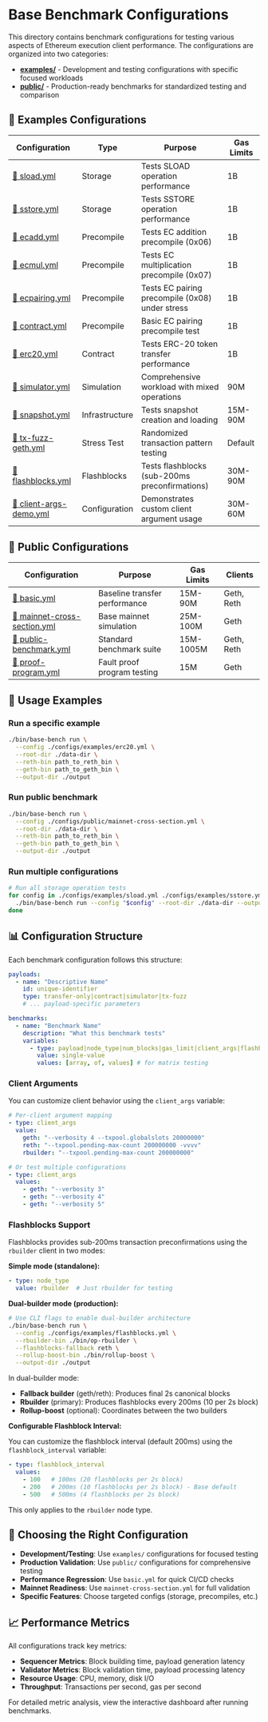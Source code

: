 # Base Benchmark Configurations

This directory contains benchmark configurations for testing various aspects of Ethereum execution client performance. The configurations are organized into two categories:

- **[examples/](./examples/)** - Development and testing configurations with specific focused workloads
- **[public/](./public/)** - Production-ready benchmarks for standardized testing and comparison

## 📁 Examples Configurations

| Configuration                                      | Type           | Purpose                                         | Gas Limits |
| -------------------------------------------------- | -------------- | ----------------------------------------------- | ---------- |
| [📄 sload.yml](./examples/sload.yml)               | Storage        | Tests SLOAD operation performance               | 1B         |
| [📄 sstore.yml](./examples/sstore.yml)             | Storage        | Tests SSTORE operation performance              | 1B         |
| [📄 ecadd.yml](./examples/ecadd.yml)               | Precompile     | Tests EC addition precompile (0x06)             | 1B         |
| [📄 ecmul.yml](./examples/ecmul.yml)               | Precompile     | Tests EC multiplication precompile (0x07)       | 1B         |
| [📄 ecpairing.yml](./examples/ecpairing.yml)       | Precompile     | Tests EC pairing precompile (0x08) under stress | 1B         |
| [📄 contract.yml](./examples/contract.yml)         | Precompile     | Basic EC pairing precompile test                | 1B         |
| [📄 erc20.yml](./examples/erc20.yml)               | Contract       | Tests ERC-20 token transfer performance         | 1B         |
| [📄 simulator.yml](./examples/simulator.yml)       | Simulation     | Comprehensive workload with mixed operations    | 90M        |
| [📄 snapshot.yml](./examples/snapshot.yml)         | Infrastructure | Tests snapshot creation and loading             | 15M-90M    |
| [📄 tx-fuzz-geth.yml](./examples/tx-fuzz-geth.yml) | Stress Test    | Randomized transaction pattern testing          | Default    |
| [📄 flashblocks.yml](./examples/flashblocks.yml)         | Flashblocks    | Tests flashblocks (sub-200ms preconfirmations)  | 30M-90M    |
| [📄 client-args-demo.yml](./examples/client-args-demo.yml) | Configuration  | Demonstrates custom client argument usage       | 30M-60M    |

## 📁 Public Configurations

| Configuration                                                      | Purpose                       | Gas Limits | Clients    |
| ------------------------------------------------------------------ | ----------------------------- | ---------- | ---------- |
| [📄 basic.yml](./public/basic.yml)                                 | Baseline transfer performance | 15M-90M    | Geth, Reth |
| [📄 mainnet-cross-section.yml](./public/mainnet-cross-section.yml) | Base mainnet simulation       | 25M-100M   | Geth       |
| [📄 public-benchmark.yml](./public/public-benchmark.yml)           | Standard benchmark suite      | 15M-1005M  | Geth, Reth |
| [📄 proof-program.yml](./public/proof-program.yml)                 | Fault proof program testing   | 15M        | Geth       |

## 🚀 Usage Examples

### Run a specific example

```bash
./bin/base-bench run \
  --config ./configs/examples/erc20.yml \
  --root-dir ./data-dir \
  --reth-bin path_to_reth_bin \
  --geth-bin path_to_geth_bin \
  --output-dir ./output
```

### Run public benchmark

```bash
./bin/base-bench run \
  --config ./configs/public/mainnet-cross-section.yml \
  --root-dir ./data-dir \
  --reth-bin path_to_reth_bin \
  --geth-bin path_to_geth_bin \
  --output-dir ./output
```

### Run multiple configurations

```bash
# Run all storage operation tests
for config in ./configs/examples/sload.yml ./configs/examples/sstore.yml; do
  ./bin/base-bench run --config "$config" --root-dir ./data-dir --output-dir ./output
done
```

## 📊 Configuration Structure

Each benchmark configuration follows this structure:

```yaml
payloads:
  - name: "Descriptive Name"
    id: unique-identifier
    type: transfer-only|contract|simulator|tx-fuzz
    # ... payload-specific parameters

benchmarks:
  - name: "Benchmark Name"
    description: "What this benchmark tests"
    variables:
      - type: payload|node_type|num_blocks|gas_limit|client_args|flashblock_interval
        value: single-value
        values: [array, of, values] # for matrix testing
```

### Client Arguments

You can customize client behavior using the `client_args` variable:

```yaml
# Per-client argument mapping
- type: client_args
  value:
    geth: "--verbosity 4 --txpool.globalslots 20000000"
    reth: "--txpool.pending-max-count 200000000 -vvvv"
    rbuilder: "--txpool.pending-max-count 200000000"

# Or test multiple configurations
- type: client_args
  values:
    - geth: "--verbosity 3"
    - geth: "--verbosity 4"
    - geth: "--verbosity 5"
```

### Flashblocks Support

Flashblocks provides sub-200ms transaction preconfirmations using the `rbuilder` client in two modes:

**Simple mode (standalone):**
```yaml
- type: node_type
  value: rbuilder  # Just rbuilder for testing
```

**Dual-builder mode (production):**
```bash
# Use CLI flags to enable dual-builder architecture
./bin/base-bench run \
  --config ./configs/examples/flashblocks.yml \
  --rbuilder-bin ./bin/op-rbuilder \
  --flashblocks-fallback reth \
  --rollup-boost-bin ./bin/rollup-boost \
  --output-dir ./output
```

In dual-builder mode:
- **Fallback builder** (geth/reth): Produces final 2s canonical blocks
- **Rbuilder** (primary): Produces flashblocks every 200ms (10 per 2s block)  
- **Rollup-boost** (optional): Coordinates between the two builders

**Configurable Flashblock Interval:**

You can customize the flashblock interval (default 200ms) using the `flashblock_interval` variable:

```yaml
- type: flashblock_interval
  values:
    - 100   # 100ms (20 flashblocks per 2s block)
    - 200   # 200ms (10 flashblocks per 2s block) - Base default
    - 500   # 500ms (4 flashblocks per 2s block)
```

This only applies to the `rbuilder` node type.

## 🎯 Choosing the Right Configuration

- **Development/Testing**: Use `examples/` configurations for focused testing
- **Production Validation**: Use `public/` configurations for comprehensive testing
- **Performance Regression**: Use `basic.yml` for quick CI/CD checks
- **Mainnet Readiness**: Use `mainnet-cross-section.yml` for full validation
- **Specific Features**: Choose targeted configs (storage, precompiles, etc.)

## 📈 Performance Metrics

All configurations track key metrics:

- **Sequencer Metrics**: Block building time, payload generation latency
- **Validator Metrics**: Block validation time, payload processing latency
- **Resource Usage**: CPU, memory, disk I/O
- **Throughput**: Transactions per second, gas per second

For detailed metric analysis, view the interactive dashboard after running benchmarks.
